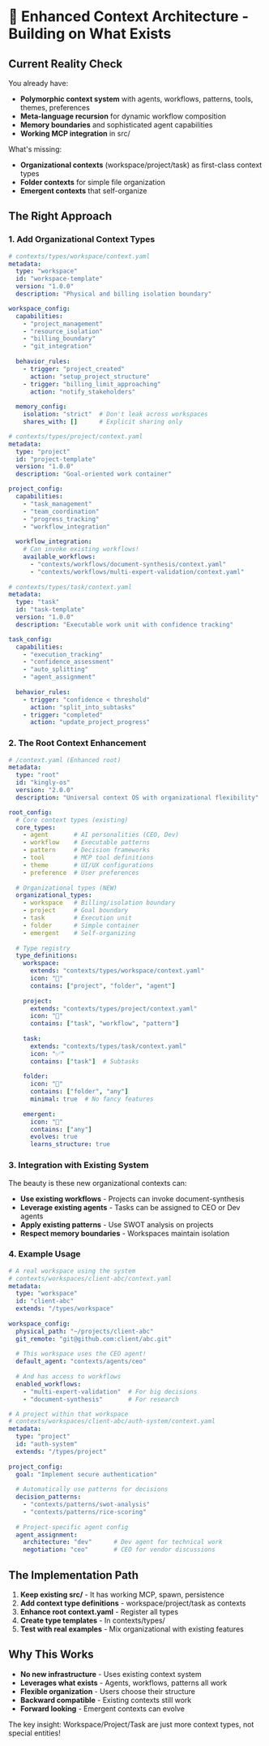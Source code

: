 # 🎯 Enhanced Context Architecture - Building on What Exists

## Current Reality Check

You already have:
- **Polymorphic context system** with agents, workflows, patterns, tools, themes, preferences
- **Meta-language recursion** for dynamic workflow composition  
- **Memory boundaries** and sophisticated agent capabilities
- **Working MCP integration** in src/

What's missing:
- **Organizational contexts** (workspace/project/task) as first-class context types
- **Folder contexts** for simple file organization
- **Emergent contexts** that self-organize

## The Right Approach

### 1. Add Organizational Context Types

```yaml
# contexts/types/workspace/context.yaml
metadata:
  type: "workspace"
  id: "workspace-template"
  version: "1.0.0"
  description: "Physical and billing isolation boundary"

workspace_config:
  capabilities:
    - "project_management"
    - "resource_isolation"
    - "billing_boundary"
    - "git_integration"
    
  behavior_rules:
    - trigger: "project_created"
      action: "setup_project_structure"
    - trigger: "billing_limit_approaching"
      action: "notify_stakeholders"
      
  memory_config:
    isolation: "strict"  # Don't leak across workspaces
    shares_with: []      # Explicit sharing only

# contexts/types/project/context.yaml  
metadata:
  type: "project"
  id: "project-template"
  version: "1.0.0"
  description: "Goal-oriented work container"

project_config:
  capabilities:
    - "task_management"
    - "team_coordination"
    - "progress_tracking"
    - "workflow_integration"
    
  workflow_integration:
    # Can invoke existing workflows!
    available_workflows:
      - "contexts/workflows/document-synthesis/context.yaml"
      - "contexts/workflows/multi-expert-validation/context.yaml"
      
# contexts/types/task/context.yaml
metadata:
  type: "task"
  id: "task-template"
  version: "1.0.0"
  description: "Executable work unit with confidence tracking"

task_config:
  capabilities:
    - "execution_tracking"
    - "confidence_assessment"
    - "auto_splitting"
    - "agent_assignment"
    
  behavior_rules:
    - trigger: "confidence < threshold"
      action: "split_into_subtasks"
    - trigger: "completed"
      action: "update_project_progress"
```

### 2. The Root Context Enhancement

```yaml
# /context.yaml (Enhanced root)
metadata:
  type: "root"
  id: "kingly-os"
  version: "2.0.0"
  description: "Universal context OS with organizational flexibility"

root_config:
  # Core context types (existing)
  core_types:
    - agent       # AI personalities (CEO, Dev)
    - workflow    # Executable patterns
    - pattern     # Decision frameworks
    - tool        # MCP tool definitions
    - theme       # UI/UX configurations
    - preference  # User preferences
    
  # Organizational types (NEW)
  organizational_types:
    - workspace   # Billing/isolation boundary
    - project     # Goal boundary
    - task        # Execution unit
    - folder      # Simple container
    - emergent    # Self-organizing
    
  # Type registry
  type_definitions:
    workspace:
      extends: "contexts/types/workspace/context.yaml"
      icon: "🏢"
      contains: ["project", "folder", "agent"]
      
    project:
      extends: "contexts/types/project/context.yaml"
      icon: "📁"
      contains: ["task", "workflow", "pattern"]
      
    task:
      extends: "contexts/types/task/context.yaml"
      icon: "✅"
      contains: ["task"]  # Subtasks
      
    folder:
      icon: "📂"
      contains: ["folder", "any"]
      minimal: true  # No fancy features
      
    emergent:
      icon: "🌱"
      contains: ["any"]
      evolves: true
      learns_structure: true
```

### 3. Integration with Existing System

The beauty is these new organizational contexts can:
- **Use existing workflows** - Projects can invoke document-synthesis
- **Leverage existing agents** - Tasks can be assigned to CEO or Dev agents
- **Apply existing patterns** - Use SWOT analysis on projects
- **Respect memory boundaries** - Workspaces maintain isolation

### 4. Example Usage

```yaml
# A real workspace using the system
# contexts/workspaces/client-abc/context.yaml
metadata:
  type: "workspace"
  id: "client-abc"
  extends: "/types/workspace"
  
workspace_config:
  physical_path: "~/projects/client-abc"
  git_remote: "git@github.com:client/abc.git"
  
  # This workspace uses the CEO agent!
  default_agent: "contexts/agents/ceo"
  
  # And has access to workflows
  enabled_workflows:
    - "multi-expert-validation"  # For big decisions
    - "document-synthesis"       # For research

# A project within that workspace
# contexts/workspaces/client-abc/auth-system/context.yaml
metadata:
  type: "project"
  id: "auth-system"
  extends: "/types/project"
  
project_config:
  goal: "Implement secure authentication"
  
  # Automatically use patterns for decisions
  decision_patterns:
    - "contexts/patterns/swot-analysis"
    - "contexts/patterns/rice-scoring"
    
  # Project-specific agent config
  agent_assignment:
    architecture: "dev"      # Dev agent for technical work
    negotiation: "ceo"       # CEO for vendor discussions
```

## The Implementation Path

1. **Keep existing src/** - It has working MCP, spawn, persistence
2. **Add context type definitions** - workspace/project/task as contexts
3. **Enhance root context.yaml** - Register all types
4. **Create type templates** - In contexts/types/
5. **Test with real examples** - Mix organizational with existing features

## Why This Works

- **No new infrastructure** - Uses existing context system
- **Leverages what exists** - Agents, workflows, patterns all work
- **Flexible organization** - Users choose their structure
- **Backward compatible** - Existing contexts still work
- **Forward looking** - Emergent contexts can evolve

The key insight: Workspace/Project/Task are just more context types, not special entities!